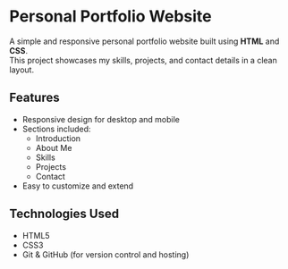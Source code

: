 # Personal Portfolio Website

A simple and responsive personal portfolio website built using **HTML** and **CSS**.  
This project showcases my skills, projects, and contact details in a clean layout.

## Features
- Responsive design for desktop and mobile
- Sections included:
  - Introduction
  - About Me
  - Skills
  - Projects
  - Contact
- Easy to customize and extend

## Technologies Used
- HTML5
- CSS3
- Git & GitHub (for version control and hosting)


